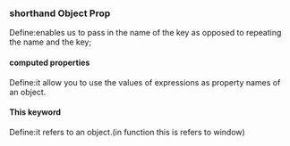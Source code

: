 ### shorthand Object Prop
Define:enables us to pass in the name of the key as opposed to repeating the name and the key;

#### computed properties
Define:it allow you to use the values of expressions as property names of an object. 

#### This keyword
Define:it refers to an object.(in function this is refers to window)